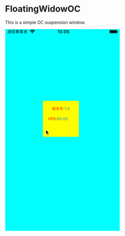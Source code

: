 # FloatingWidowOC
This is a simple OC suspension window.

![image](https://github.com/SCJMENGMENG/FloatingWidowOC/blob/master/floating.gif)
